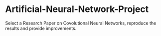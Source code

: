 # Artificial-Neural-Network-Project
Select a Research Paper on Covolutional Neural Networks, reproduce the results and provide improvements.
